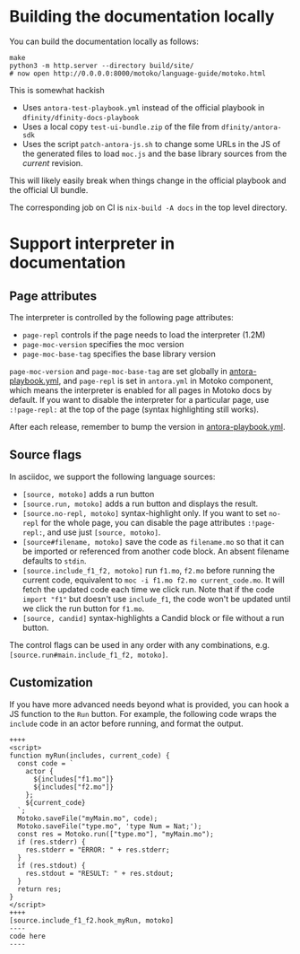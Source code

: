 # Building the documentation locally

You can build the documentation locally as follows:

```
make
python3 -m http.server --directory build/site/
# now open http://0.0.0.0:8000/motoko/language-guide/motoko.html
```

This is somewhat hackish

 * Uses `antora-test-playbook.yml` instead of the official playbook in
   `dfinity/dfinity-docs-playbook`
 * Uses a local copy `test-ui-bundle.zip` of the file from `dfinity/antora-sdk`
 * Uses the script `patch-antora-js.sh` to change some URLs in the JS of the
   generated files to load `moc.js` and the base library sources from the
   _current_ revision.

This will likely easily break when things change in the official playbook and
the official UI bundle.

The corresponding job on CI is `nix-build -A docs` in the top level directory.

# Support interpreter in documentation

## Page attributes

The interpreter is controlled by the following page attributes:
 * `page-repl` controls if the page needs to load the interpreter (1.2M)
 * `page-moc-version` specifies the moc version
 * `page-moc-base-tag` specifies the base library version

`page-moc-version` and `page-moc-base-tag` are set globally in [antora-playbook.yml](https://github.com/dfinity/dfinity-docs-playbook/blob/master/antora-playbook.yml), and `page-repl` is set in `antora.yml` in Motoko component, which means
the interpreter is enabled for all pages in Motoko docs by default.
If you want to disable the interpreter for a particular page, use `:!page-repl:` at the top of the page
(syntax highlighting still works).

After each release, remember to bump the version in [antora-playbook.yml](https://github.com/dfinity/dfinity-docs-playbook/blob/master/antora-playbook.yml).

## Source flags

In asciidoc, we support the following language sources:

* `[source, motoko]` adds a run button
* `[source.run, motoko]` adds a run button and displays the result.
* `[source.no-repl, motoko]` syntax-highlight only. If you want to set `no-repl` for the whole page, you can disable the page attributes `:!page-repl:`, and use just `[source, motoko]`.
* `[source#filename, motoko]` save the code as `filename.mo` so that it can be imported or referenced from another code block. An absent filename defaults to `stdin`.
* `[source.include_f1_f2, motoko]` run `f1.mo`, `f2.mo` before running the current code, equivalent to `moc -i f1.mo f2.mo current_code.mo`. It will fetch the updated code each time we click run. Note that if the code `import "f1"` but doesn't use `include_f1`, the code won't be updated until we click the run button for `f1.mo`.
* `[source, candid]` syntax-highlights a Candid block or file without a run button.

The control flags can be used in any order with any combinations, e.g. `[source.run#main.include_f1_f2, motoko]`.

## Customization

If you have more advanced needs beyond what is provided, you can hook a JS function to the `Run` button.
For example, the following code wraps the `include` code in an actor before running,
and format the output.

```
++++
<script>
function myRun(includes, current_code) {
  const code = `
    actor {
      ${includes["f1.mo"]}
      ${includes["f2.mo"]}
    };
    ${current_code}
  `;
  Motoko.saveFile("myMain.mo", code);
  Motoko.saveFile("type.mo", 'type Num = Nat;');
  const res = Motoko.run(["type.mo"], "myMain.mo");
  if (res.stderr) {
    res.stderr = "ERROR: " + res.stderr;
  }
  if (res.stdout) {
    res.stdout = "RESULT: " + res.stdout;
  }
  return res;
}
</script>
++++
[source.include_f1_f2.hook_myRun, motoko]
----
code here
----
```
